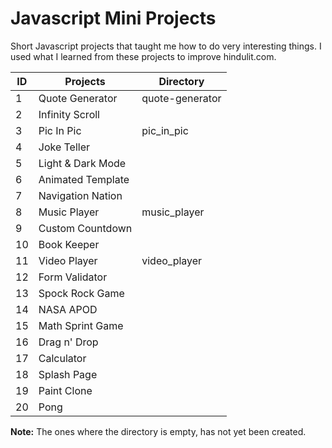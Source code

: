 # Javascript Mini Projects

Short Javascript projects that taught me how to do very interesting things. I 
used what I learned from these projects to improve hindulit.com.

| ID | Projects          | Directory                   |
| -- | ----------------- | --------------------------- |
| 1  | Quote Generator   | quote-generator             | 
| 2  | Infinity Scroll   |                             |
| 3  | Pic In Pic        | pic_in_pic                  |
| 4  | Joke Teller       |                             |
| 5  | Light & Dark Mode |                             |
| 6  | Animated Template |                             |
| 7  | Navigation Nation |                             |
| 8  | Music Player      | music_player                |
| 9  | Custom Countdown  |                             |
| 10 | Book Keeper       |                             |
| 11 | Video Player      | video_player                |
| 12 | Form Validator    |                             |
| 13 | Spock Rock Game   |                             |
| 14 | NASA APOD         |                             |
| 15 | Math Sprint Game  |                             |
| 16 | Drag n' Drop      |                             |
| 17 | Calculator        |                             |
| 18 | Splash Page       |                             |
| 19 | Paint Clone       |                             |
| 20 | Pong              |                             |

**Note:** The ones where the directory is empty, has not yet been created.
